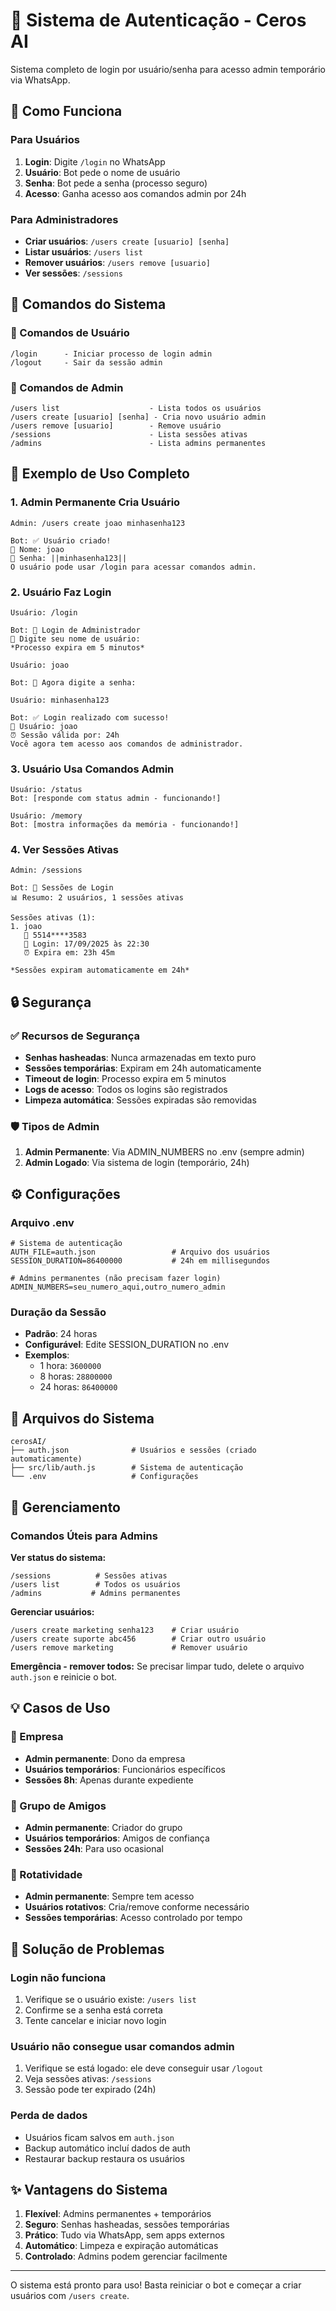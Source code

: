 # 🔐 Sistema de Autenticação - Ceros AI

Sistema completo de login por usuário/senha para acesso admin temporário via WhatsApp.

## 🎯 Como Funciona

### Para Usuários
1. **Login**: Digite `/login` no WhatsApp
2. **Usuário**: Bot pede o nome de usuário
3. **Senha**: Bot pede a senha (processo seguro)
4. **Acesso**: Ganha acesso aos comandos admin por 24h

### Para Administradores
- **Criar usuários**: `/users create [usuario] [senha]`
- **Listar usuários**: `/users list`
- **Remover usuários**: `/users remove [usuario]`
- **Ver sessões**: `/sessions`

## 📱 Comandos do Sistema

### 👤 Comandos de Usuário
```
/login      - Iniciar processo de login admin
/logout     - Sair da sessão admin
```

### 🔧 Comandos de Admin
```
/users list                    - Lista todos os usuários
/users create [usuario] [senha] - Cria novo usuário admin  
/users remove [usuario]        - Remove usuário
/sessions                      - Lista sessões ativas
/admins                        - Lista admins permanentes
```

## 🚀 Exemplo de Uso Completo

### 1. Admin Permanente Cria Usuário
```
Admin: /users create joao minhasenha123

Bot: ✅ Usuário criado!
👤 Nome: joao
🔑 Senha: ||minhasenha123||
O usuário pode usar /login para acessar comandos admin.
```

### 2. Usuário Faz Login
```
Usuário: /login

Bot: 🔐 Login de Administrador
👤 Digite seu nome de usuário:
*Processo expira em 5 minutos*

Usuário: joao

Bot: 🔑 Agora digite a senha:

Usuário: minhasenha123

Bot: ✅ Login realizado com sucesso!
👤 Usuário: joao  
⏰ Sessão válida por: 24h
Você agora tem acesso aos comandos de administrador.
```

### 3. Usuário Usa Comandos Admin
```
Usuário: /status
Bot: [responde com status admin - funcionando!]

Usuário: /memory  
Bot: [mostra informações da memória - funcionando!]
```

### 4. Ver Sessões Ativas
```
Admin: /sessions

Bot: 🔐 Sessões de Login
📊 Resumo: 2 usuários, 1 sessões ativas

Sessões ativas (1):
1. joao
   📱 5514****3583
   🔑 Login: 17/09/2025 às 22:30
   ⏰ Expira em: 23h 45m

*Sessões expiram automaticamente em 24h*
```

## 🔒 Segurança

### ✅ Recursos de Segurança
- **Senhas hasheadas**: Nunca armazenadas em texto puro
- **Sessões temporárias**: Expiram em 24h automaticamente
- **Timeout de login**: Processo expira em 5 minutos
- **Logs de acesso**: Todos os logins são registrados
- **Limpeza automática**: Sessões expiradas são removidas

### 🛡️ Tipos de Admin
1. **Admin Permanente**: Via ADMIN_NUMBERS no .env (sempre admin)
2. **Admin Logado**: Via sistema de login (temporário, 24h)

## ⚙️ Configurações

### Arquivo .env
```env
# Sistema de autenticação
AUTH_FILE=auth.json                 # Arquivo dos usuários
SESSION_DURATION=86400000           # 24h em millisegundos

# Admins permanentes (não precisam fazer login)
ADMIN_NUMBERS=seu_numero_aqui,outro_numero_admin
```

### Duração da Sessão
- **Padrão**: 24 horas
- **Configurável**: Edite SESSION_DURATION no .env
- **Exemplos**:
  - 1 hora: `3600000`
  - 8 horas: `28800000`
  - 24 horas: `86400000`

## 📁 Arquivos do Sistema

```
cerosAI/
├── auth.json              # Usuários e sessões (criado automaticamente)
├── src/lib/auth.js        # Sistema de autenticação
└── .env                   # Configurações
```

## 🔧 Gerenciamento

### Comandos Úteis para Admins

**Ver status do sistema:**
```
/sessions          # Sessões ativas
/users list        # Todos os usuários
/admins           # Admins permanentes
```

**Gerenciar usuários:**
```
/users create marketing senha123    # Criar usuário
/users create suporte abc456        # Criar outro usuário  
/users remove marketing             # Remover usuário
```

**Emergência - remover todos:**
Se precisar limpar tudo, delete o arquivo `auth.json` e reinicie o bot.

## 💡 Casos de Uso

### 🏢 Empresa
- **Admin permanente**: Dono da empresa
- **Usuários temporários**: Funcionários específicos
- **Sessões 8h**: Apenas durante expediente

### 👥 Grupo de Amigos  
- **Admin permanente**: Criador do grupo
- **Usuários temporários**: Amigos de confiança
- **Sessões 24h**: Para uso ocasional

### 🔄 Rotatividade
- **Admin permanente**: Sempre tem acesso
- **Usuários rotativos**: Cria/remove conforme necessário
- **Sessões temporárias**: Acesso controlado por tempo

## 🚨 Solução de Problemas

### Login não funciona
1. Verifique se o usuário existe: `/users list`
2. Confirme se a senha está correta
3. Tente cancelar e iniciar novo login

### Usuário não consegue usar comandos admin
1. Verifique se está logado: ele deve conseguir usar `/logout`
2. Veja sessões ativas: `/sessions`
3. Sessão pode ter expirado (24h)

### Perda de dados
- Usuários ficam salvos em `auth.json`
- Backup automático incluí dados de auth
- Restaurar backup restaura os usuários

## ✨ Vantagens do Sistema

1. **Flexível**: Admins permanentes + temporários
2. **Seguro**: Senhas hasheadas, sessões temporárias
3. **Prático**: Tudo via WhatsApp, sem apps externos
4. **Automático**: Limpeza e expiração automáticas
5. **Controlado**: Admins podem gerenciar facilmente

---

O sistema está pronto para uso! Basta reiniciar o bot e começar a criar usuários com `/users create`.

